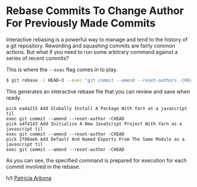 # Rebase Commits To Change Author For Previously Made Commits

Interactive rebasing is a powerful way to manage and tend to the history of
a git repository. Rewording and squashing commits are fairly common actions.
But what if you need to run some arbitrary command against a series of
recent commits?

This is where the `--exec` flag comes in to play.

```bash
$ git rebase -i HEAD~3 --exec "git commit --amend --reset-authors -CHEAD"
```

This generates an interactive rebase file that you can review and save when
ready.

```
pick ea4a215 Add Globally Install A Package With Yarn as a javascript til
exec git commit --amend --reset-author -CHEAD
pick a4f4143 Add Initialize A New JavaScript Project With Yarn as a javascript til
exec git commit --amend --reset-author -CHEAD
pick 2f00aeb Add Default And Named Exports From The Same Module as a javascript til
exec git commit --amend --reset-author -CHEAD
```

As you can see, the specified command is prepared for execution for each
commit involved in the rebase.

h/t [Patricia Arbona](https://github.com/arbonap)

